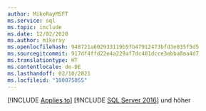 ```yaml
---
author: MikeRayMSFT
ms.service: sql
ms.topic: include
ms.date: 12/02/2020
ms.author: mikeray
ms.openlocfilehash: 948721a602933119b57b47912473bfd3e035f5d5
ms.sourcegitcommit: 917df4ffd22e4a229af7dc481dcce3ebba0aa4d7
ms.translationtype: HT
ms.contentlocale: de-DE
ms.lasthandoff: 02/10/2021
ms.locfileid: "100075055"
---
```

[!INCLUDE [Applies to](../../includes/applies-md.md)] [!INCLUDE [SQL Server 2016](_ss2016.md)] und höher 